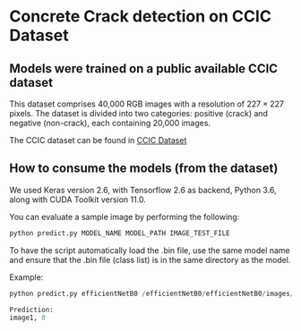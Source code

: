 # Concrete Crack detection on CCIC Dataset

## Models were trained on a public available CCIC dataset

This dataset comprises 40,000 RGB images with a resolution of $227 \times 227$ pixels. The dataset is divided into two categories: positive (crack) and negative (non-crack), each containing 20,000 images.

The CCIC dataset can be found in [CCIC Dataset]([https://direccion-del-enlace.com](https://www.kaggle.com/datasets/arnavr10880/concrete-crack-images-for-classification))

## How to consume the models (from the dataset)

We used Keras version 2.6, with Tensorflow 2.6 as backend, Python 3.6, along with CUDA Toolkit version 11.0. 

You can evaluate a sample image by performing the following:

```python
python predict.py MODEL_NAME MODEL_PATH IMAGE_TEST_FILE
```
To have the script automatically load the .bin file, use the same model name and ensure that the .bin file (class list) is in the same directory as the model.

Example:
```python
python predict.py efficientNetB0 /efficientNetB0/efficientNetB0/images/test/crack/image1.jpg

Prediction:
image1,	0


```
